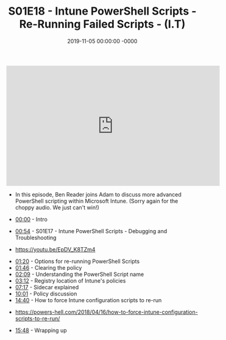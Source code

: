 ﻿---
layout: post
title: "S01E18 - Intune PowerShell Scripts - Re-Running Failed Scripts - (I.T)"
date: 2019-11-05 00:00:00 -0000
categories:
---

<iframe loading="lazy" width="560" height="315" src="https://www.youtube.com/embed/LLgVGLSrH28" title="YouTube video player" frameborder="0" allow="accelerometer; autoplay; clipboard-write; encrypted-media; gyroscope; picture-in-picture" allowfullscreen></iframe>

 * In this episode, Ben Reader joins Adam to discuss more advanced PowerShell scripting within Microsoft Intune.  (Sorry again for the choppy audio. We just can't win!)

 * [00:00](https://www.youtube.com/watch?v=LLgVGLSrH28&t=0s) - Intro
 * [00:54](https://www.youtube.com/watch?v=LLgVGLSrH28&t=54s) - S01E17 - Intune PowerShell Scripts - Debugging and Troubleshooting
- https://youtu.be/EpDV_K8TZm4
 * [01:20](https://www.youtube.com/watch?v=LLgVGLSrH28&t=80s) - Options for re-running PowerShell Scripts
 * [01:46](https://www.youtube.com/watch?v=LLgVGLSrH28&t=106s) - Clearing the policy
 * [02:09](https://www.youtube.com/watch?v=LLgVGLSrH28&t=129s) - Understanding the PowerShell Script name
 * [03:12](https://www.youtube.com/watch?v=LLgVGLSrH28&t=192s) - Registry location of Intune's policies
 * [07:17](https://www.youtube.com/watch?v=LLgVGLSrH28&t=437s) - Sidecar explained
 * [10:01](https://www.youtube.com/watch?v=LLgVGLSrH28&t=601s) - Policy discussion
 * [14:40](https://www.youtube.com/watch?v=LLgVGLSrH28&t=880s) - How to force Intune configuration scripts to re-run
- https://powers-hell.com/2018/04/16/how-to-force-intune-configuration-scripts-to-re-run/
 * [15:48](https://www.youtube.com/watch?v=LLgVGLSrH28&t=948s) - Wrapping up

